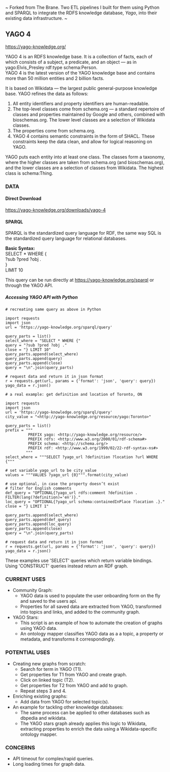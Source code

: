 ~ Forked from The Brane. Two ETL pipelines I built for them using Python and SPARQL to integrate the RDFS knowledge database, *Yago*, into their existing data infrastructure. ~ 

## YAGO 4

https://yago-knowledge.org/<br /> 

YAGO 4 is an RDFS knowledge base. It is a collection of facts, each of which consists of a subject, a predicate, and an object — as in yago:Elvis_Presley rdf:type schema:Person.<br /> 
YAGO 4 is the latest version of the YAGO knowledge base and contains more than 50 million entities and 2 billion facts.<br /> 

It is based on Wikidata — the largest public general-purpose knowledge base. YAGO refines the data as follows:<br /> 
1. All entity identifiers and property identifiers are human-readable.<br /> 
2. The top-level classes come from schema.org — a standard repertoire of classes and properties maintained by Google and others, combined with bioschemas.org. The lower level classes are a selection of Wikidata classes.<br /> 
3. The properties come from schema.org.<br /> 
4. YAGO 4 contains semantic constraints in the form of SHACL. These constraints keep the data clean, and allow for logical reasoning on YAGO.<br /> 

YAGO puts each entity into at least one class. The classes form a taxonomy, where the higher classes are taken from schema.org (and bioschemas.org), and the lower classes are a selection of classes from Wikidata. The highest class is schema:Thing.<br /> 

### DATA

#### Direct Download
https://yago-knowledge.org/downloads/yago-4 <br /> 

#### SPARQL
SPARQL is the standardized query language for RDF, the same way SQL is the standardized query language for relational databases.<br /> 

**Basic Syntax:**<br /> 
SELECT * WHERE {<br /> 
  ?sub ?pred ?obj .<br /> 
} <br /> 
LIMIT 10<br /> 

This query can be run directly at https://yago-knowledge.org/sparql or through the YAGO API.<br /> 

##### Accessing YAGO API with Python
```
# recreating same query as above in Python

import requests
import json
url = 'https://yago-knowledge.org/sparql/query'

query_parts = list()
select_where = "SELECT * WHERE {"
query = "?sub ?pred ?obj ."
close = "} LIMIT 10"
query_parts.append(select_where)
query_parts.append(query)
query_parts.append(close)
query = "\n".join(query_parts)

# request data and return it in json format
r = requests.get(url, params = {'format': 'json', 'query': query})
yago_data = r.json()
```

```
# a real example: get definition and location of Toronto, ON

import requests
import json
url = 'https://yago-knowledge.org/sparql/query'
city_value = "<http://yago-knowledge.org/resource/yago:Toronto>"

query_parts = list()
prefix = """
          PREFIX yago: <http://yago-knowledge.org/resource/>
          PREFIX rdfs: <http://www.w3.org/2000/01/rdf-schema#>
          PREFIX schema: <http://schema.org/> 
          PREFIX rdf: <http://www.w3.org/1999/02/22-rdf-syntax-ns#> 
         """
select_where = """SELECT ?yago_url ?definition ?location ?url WHERE {"""

# set variable yago_url to be city_value        
values = """VALUES ?yago_url {0}""".format(city_value)

# use optional, in case the property doesn’t exist
# filter for English comments        
def_query = "OPTIONAL{?yago_url rdfs:comment ?definition . FILTER(lang(?definition)='en')}."
loc_query = "OPTIONAL{?yago_url schema:containedInPlace ?location .}."
close = "} LIMIT 1"

query_parts.append(select_where)
query_parts.append(def_query)
query_parts.append(loc_query)
query_parts.append(close)
query = "\n".join(query_parts)

# request data and return it in json format
r = requests.get(url, params = {'format': 'json', 'query': query})
yago_data = r.json()
```

These examples use 'SELECT' queries which return variable bindings. Using 'CONSTRUCT' queries instead return an RDF graph.<br />  

### CURRENT USES
* Community Graph:<br />
    * YAGO data is used to populate the user onboarding form on the fly and saved to the users api.
    * Properties for all saved data are extracted from YAGO, transformed into topics and links, and added to the community graph.<br />
* YAGO Stars:<br />
    * This script is an example of how to automate the creation of graphs using YAGO data.
    * An ontology mapper classifies YAGO data as a a topic, a property or metadata, and transforms it correspondingly.<br />
    
### POTENTIAL USES
* Creating new graphs from scratch:<br />
    * Search for term in YAGO (T1).
    * Get properties for T1 from YAGO and create graph.
    * Click on linked topic (T2).
    * Get properties for T2 from YAGO and add to graph.
    * Repeat steps 3 and 4.<br />
* Enriching existing graphs:<br />
    * Add data from YAGO for selected topic(s).<br />
* An example for tackling other knowledge databases:<br />
    * The same process can be applied to other databases such as dbpedia and wikidata.
    * The YAGO stars graph already applies this logic to Wikidata, extracting properties to enrich the data using a Wikidata-specific ontology mapper.<br />

### CONCERNS
* API timeout for complex/rapid queries.<br />
* Long loading times for graph data.<br />

